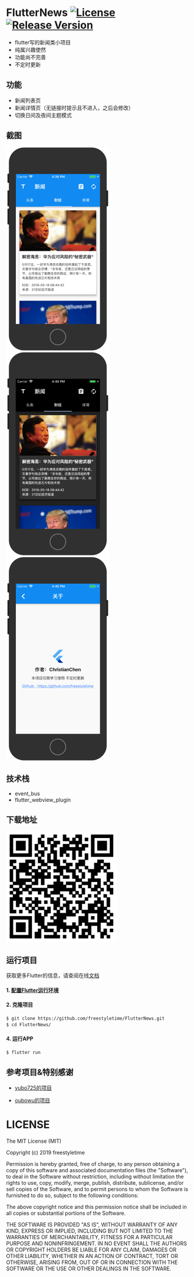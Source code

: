 # FlutterNews [![License](https://img.shields.io/github/license/mashape/apistatus.svg)](https://github.com/freestyletime/FlutterNews/blob/master/LICENSE) [![Release Version](https://img.shields.io/badge/release-0.0.1-brightgreen.svg)](https://github.com/freestyletime/FlutterNews/tree/master/apk)

* flutter写的新闻类小项目
* 纯属兴趣使然
* 功能尚不完善
* 不定时更新

## 功能
- 新闻列表页
- 新闻详情页（无链接时提示且不进入，之后会修改）
- 切换日间及夜间主题模式

## 截图
<div>
    <img src='./screenshots/1.png' width=280>
    <img src='./screenshots/2.png' width=280>
    <img src='./screenshots/3.png' width=280>
</div>

## 技术栈
* event_bus
* flutter_webview_plugin

## 下载地址
<img src='./screenshots/QRcode.png'>

## 运行项目

获取更多Flutter的信息，请查阅在线[文档](https://flutter.io/)

#### 1. [配置Flutter运行环境](https://flutter.io/setup/)

#### 2. 克隆项目

```sh
$ git clone https://github.com/freestyletime/FlutterNews.git
$ cd FlutterNews/
```

#### 4. 运行APP

```sh
$ flutter run
```

## 参考项目&特别感谢
* [yubo725的项目](https://github.com/yubo725/flutter-osc)

* [oubowu的项目](https://github.com/oubowu/OuNews)

# LICENSE
The MIT License (MIT)

Copyright (c) 2019 freestyletime

Permission is hereby granted, free of charge, to any person obtaining a copy of
this software and associated documentation files (the "Software"), to deal in
the Software without restriction, including without limitation the rights to
use, copy, modify, merge, publish, distribute, sublicense, and/or sell copies of
the Software, and to permit persons to whom the Software is furnished to do so,
subject to the following conditions:

The above copyright notice and this permission notice shall be included in all
copies or substantial portions of the Software.

THE SOFTWARE IS PROVIDED "AS IS", WITHOUT WARRANTY OF ANY KIND, EXPRESS OR
IMPLIED, INCLUDING BUT NOT LIMITED TO THE WARRANTIES OF MERCHANTABILITY, FITNESS
FOR A PARTICULAR PURPOSE AND NONINFRINGEMENT. IN NO EVENT SHALL THE AUTHORS OR
COPYRIGHT HOLDERS BE LIABLE FOR ANY CLAIM, DAMAGES OR OTHER LIABILITY, WHETHER
IN AN ACTION OF CONTRACT, TORT OR OTHERWISE, ARISING FROM, OUT OF OR IN
CONNECTION WITH THE SOFTWARE OR THE USE OR OTHER DEALINGS IN THE SOFTWARE.